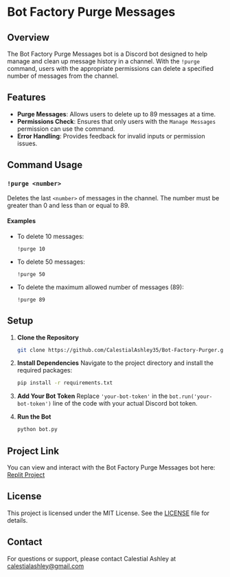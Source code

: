 # Bot Factory Purge Messages

## Overview

The Bot Factory Purge Messages bot is a Discord bot designed to help manage and clean up message history in a channel. With the `!purge` command, users with the appropriate permissions can delete a specified number of messages from the channel.

## Features

- **Purge Messages**: Allows users to delete up to 89 messages at a time.
- **Permissions Check**: Ensures that only users with the `Manage Messages` permission can use the command.
- **Error Handling**: Provides feedback for invalid inputs or permission issues.

## Command Usage

### `!purge <number>`

Deletes the last `<number>` of messages in the channel. The number must be greater than 0 and less than or equal to 89.

#### Examples

- To delete 10 messages:
  ```plaintext
  !purge 10
  ```

- To delete 50 messages:
  ```plaintext
  !purge 50
  ```

- To delete the maximum allowed number of messages (89):
  ```plaintext
  !purge 89
  ```

## Setup

1. **Clone the Repository**
   ```bash
   git clone https://github.com/CalestialAshley35/Bot-Factory-Purger.git
   ```

2. **Install Dependencies**
   Navigate to the project directory and install the required packages:
   ```bash
   pip install -r requirements.txt
   ```

3. **Add Your Bot Token**
   Replace `'your-bot-token'` in the `bot.run('your-bot-token')` line of the code with your actual Discord bot token.

4. **Run the Bot**
   ```bash
   python bot.py
   ```

## Project Link

You can view and interact with the Bot Factory Purge Messages bot here: [Replit Project](https://replit.com/@calestialashley/Bot-Factory-Purge-Messages?s=app)

## License

This project is licensed under the MIT License. See the [LICENSE](LICENSE) file for details.

## Contact

For questions or support, please contact Calestial Ashley at calestialashley@gmail.com

